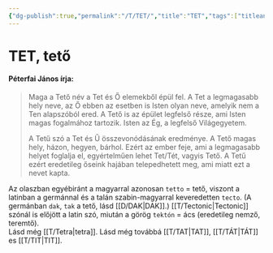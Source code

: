```yaml
---
{"dg-publish":true,"permalink":"/T/TET/","title":"TET","tags":["titleandheadingonedontmatch"],"created":"2024-03-04T00:13","updated":"2024-12-14T00:00"}
---
```



# TET, tető

#### Péterfai János írja:

> Maga a Tető név a Tet és Ő elemekből épül fel. A Tet a legmagasabb hely neve, az Ő ebben az esetben is Isten olyan neve, amelyik nem a Ten alapszóból ered. A Tető is az épület legfelső része, ami Isten magas fogalmához tartozik. Isten az Ég, a legfelső Világegyetem.  
> 
> A Tetű szó a Tet és Ű összevonódásának eredménye. A Tető magas hely, házon, hegyen, bárhol. Ezért az ember feje, ami a legmagasabb helyet foglalja el, egyértelműen lehet Tet/Tét, vagyis Tető. A Tetű ezért eredetileg őseink hajában telepedhetett meg, ami miatt ezt a nevet kapta.  

Az olaszban egyébiránt a magyarral azonosan `tetto` = tető, viszont a latinban a germánnal és a talán szabin-magyarral keveredetten `tecto`. (A germánban `dak`, `tak` a tető, lásd [[D/DAK\|DAK]].) [[T/Tectonic\|Tectonic]] szónál is előjött a latin szó, miután a görög `tektón` = ács (eredetileg nemző, teremtő).  
Lásd még [[T/Tetra\|tetra]]. Lásd még továbbá [[T/TAT\|TAT]], [[T/TÁT\|TÁT]] es [[T/TIT\|TIT]].  

